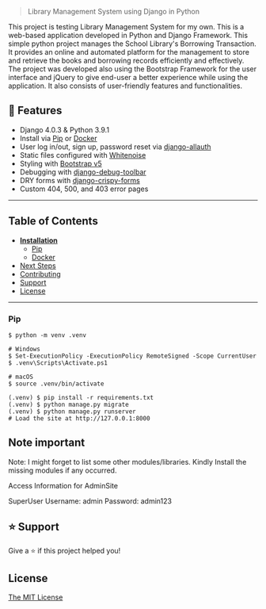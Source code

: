 > Library Management System using Django in Python

This project is testing Library Management System for my own. This is a
web-based application developed in Python and Django Framework. This
simple python project manages the School Library's Borrowing
Transaction. It provides an online and automated platform for the
management to store and retrieve the books and borrowing records
efficiently and effectively. The project was developed also using the
Bootstrap Framework for the user interface and jQuery to give end-user
a better experience while using the application. It also consists of
user-friendly features and functionalities.



## 🚀 Features

- Django 4.0.3 & Python 3.9.1
- Install via [Pip](https://pypi.org/project/pip/) or [Docker](https://www.docker.com/)
- User log in/out, sign up, password reset via [django-allauth](https://github.com/pennersr/django-allauth)
- Static files configured with [Whitenoise](http://whitenoise.evans.io/en/stable/index.html)
- Styling with [Bootstrap v5](https://getbootstrap.com/)
- Debugging with [django-debug-toolbar](https://github.com/jazzband/django-debug-toolbar)
- DRY forms with [django-crispy-forms](https://github.com/django-crispy-forms/django-crispy-forms)
- Custom 404, 500, and 403 error pages
----

## Table of Contents
* **[Installation](#installation)**
  * [Pip](#pip)
  * [Docker](#docker)
* [Next Steps](#next-steps)
* [Contributing](#contributing)
* [Support](#support)
* [License](#license)

----

### Pip

```
$ python -m venv .venv

# Windows
$ Set-ExecutionPolicy -ExecutionPolicy RemoteSigned -Scope CurrentUser
$ .venv\Scripts\Activate.ps1

# macOS
$ source .venv/bin/activate

(.venv) $ pip install -r requirements.txt
(.venv) $ python manage.py migrate
(.venv) $ python manage.py runserver
# Load the site at http://127.0.0.1:8000
```
## Note important
Note: I might forget to list some other modules/libraries. Kindly
Install the missing modules if any occurred.

Access Information for AdminSite

SuperUser
Username: admin
Password: admin123

## ⭐️ Support

Give a ⭐️  if this project helped you!

## License

[The MIT License](LICENSE)
